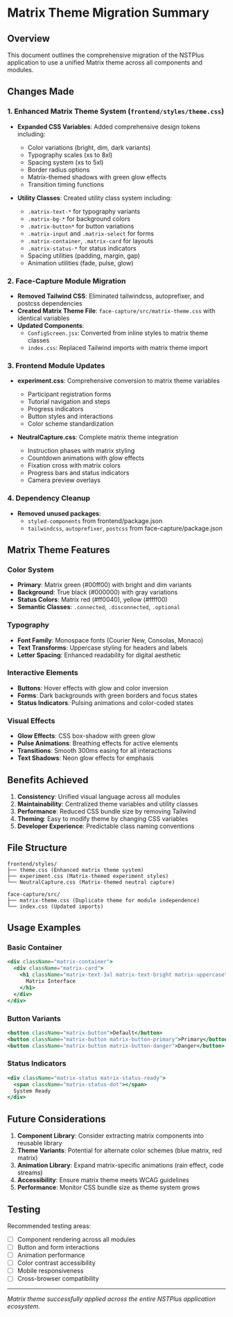 # Matrix Theme Migration Summary

## Overview
This document outlines the comprehensive migration of the NSTPlus application to use a unified Matrix theme across all components and modules.

## Changes Made

### 1. Enhanced Matrix Theme System (`frontend/styles/theme.css`)
- **Expanded CSS Variables**: Added comprehensive design tokens including:
  - Color variations (bright, dim, dark variants)
  - Typography scales (xs to 8xl)
  - Spacing system (xs to 5xl)
  - Border radius options
  - Matrix-themed shadows with green glow effects
  - Transition timing functions

- **Utility Classes**: Created utility class system including:
  - `.matrix-text-*` for typography variants
  - `.matrix-bg-*` for background colors
  - `.matrix-button*` for button variations
  - `.matrix-input` and `.matrix-select` for forms
  - `.matrix-container`, `.matrix-card` for layouts
  - `.matrix-status-*` for status indicators
  - Spacing utilities (padding, margin, gap)
  - Animation utilities (fade, pulse, glow)

### 2. Face-Capture Module Migration
- **Removed Tailwind CSS**: Eliminated tailwindcss, autoprefixer, and postcss dependencies
- **Created Matrix Theme File**: `face-capture/src/matrix-theme.css` with identical variables
- **Updated Components**: 
  - `ConfigScreen.jsx`: Converted from inline styles to matrix theme classes
  - `index.css`: Replaced Tailwind imports with matrix theme import

### 3. Frontend Module Updates
- **experiment.css**: Comprehensive conversion to matrix theme variables
  - Participant registration forms
  - Tutorial navigation and steps
  - Progress indicators
  - Button styles and interactions
  - Color scheme standardization

- **NeutralCapture.css**: Complete matrix theme integration
  - Instruction phases with matrix styling
  - Countdown animations with glow effects
  - Fixation cross with matrix colors
  - Progress bars and status indicators
  - Camera preview overlays

### 4. Dependency Cleanup
- **Removed unused packages**:
  - `styled-components` from frontend/package.json
  - `tailwindcss`, `autoprefixer`, `postcss` from face-capture/package.json

## Matrix Theme Features

### Color System
- **Primary**: Matrix green (#00ff00) with bright and dim variants
- **Background**: True black (#000000) with gray variations
- **Status Colors**: Matrix red (#ff0040), yellow (#ffff00)
- **Semantic Classes**: `.connected`, `.disconnected`, `.optional`

### Typography
- **Font Family**: Monospace fonts (Courier New, Consolas, Monaco)
- **Text Transforms**: Uppercase styling for headers and labels
- **Letter Spacing**: Enhanced readability for digital aesthetic

### Interactive Elements
- **Buttons**: Hover effects with glow and color inversion
- **Forms**: Dark backgrounds with green borders and focus states
- **Status Indicators**: Pulsing animations and color-coded states

### Visual Effects
- **Glow Effects**: CSS box-shadow with green glow
- **Pulse Animations**: Breathing effects for active elements
- **Transitions**: Smooth 300ms easing for all interactions
- **Text Shadows**: Neon glow effects for emphasis

## Benefits Achieved

1. **Consistency**: Unified visual language across all modules
2. **Maintainability**: Centralized theme variables and utility classes
3. **Performance**: Reduced CSS bundle size by removing Tailwind
4. **Theming**: Easy to modify theme by changing CSS variables
5. **Developer Experience**: Predictable class naming conventions

## File Structure
```
frontend/styles/
├── theme.css (Enhanced matrix theme system)
├── experiment.css (Matrix-themed experiment styles)
└── NeutralCapture.css (Matrix-themed neutral capture)

face-capture/src/
├── matrix-theme.css (Duplicate theme for module independence)
└── index.css (Updated imports)
```

## Usage Examples

### Basic Container
```jsx
<div className="matrix-container">
  <div className="matrix-card">
    <h1 className="matrix-text-3xl matrix-text-bright matrix-uppercase">
      Matrix Interface
    </h1>
  </div>
</div>
```

### Button Variants
```jsx
<button className="matrix-button">Default</button>
<button className="matrix-button matrix-button-primary">Primary</button>
<button className="matrix-button matrix-button-danger">Danger</button>
```

### Status Indicators
```jsx
<div className="matrix-status matrix-status-ready">
  <span className="matrix-status-dot"></span>
  System Ready
</div>
```

## Future Considerations

1. **Component Library**: Consider extracting matrix components into reusable library
2. **Theme Variants**: Potential for alternate color schemes (blue matrix, red matrix)
3. **Animation Library**: Expand matrix-specific animations (rain effect, code streams)
4. **Accessibility**: Ensure matrix theme meets WCAG guidelines
5. **Performance**: Monitor CSS bundle size as theme system grows

## Testing

Recommended testing areas:
- [ ] Component rendering across all modules
- [ ] Button and form interactions
- [ ] Animation performance
- [ ] Color contrast accessibility
- [ ] Mobile responsiveness
- [ ] Cross-browser compatibility

---

*Matrix theme successfully applied across the entire NSTPlus application ecosystem.*